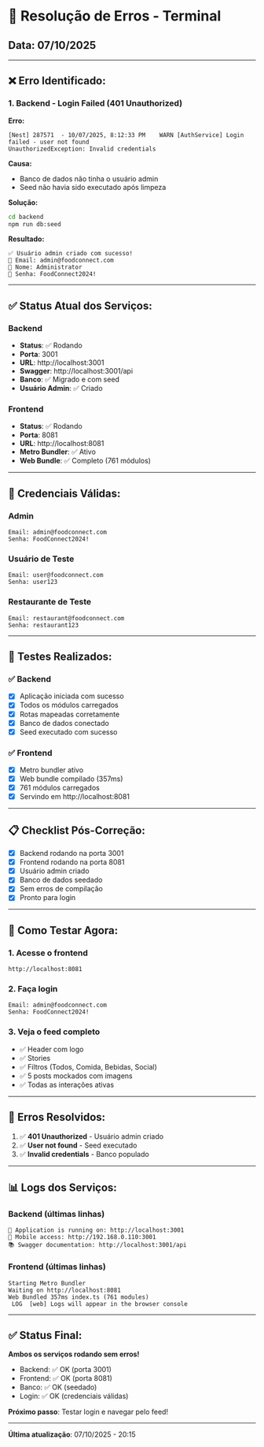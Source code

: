 # 🔧 Resolução de Erros - Terminal

## Data: 07/10/2025

---

## ❌ Erro Identificado:

### 1. Backend - Login Failed (401 Unauthorized)

**Erro:**

```
[Nest] 287571  - 10/07/2025, 8:12:33 PM    WARN [AuthService] Login failed - user not found
UnauthorizedException: Invalid credentials
```

**Causa:**

- Banco de dados não tinha o usuário admin
- Seed não havia sido executado após limpeza

**Solução:**

```bash
cd backend
npm run db:seed
```

**Resultado:**

```
✅ Usuário admin criado com sucesso!
📧 Email: admin@foodconnect.com
👤 Nome: Administrator
🔑 Senha: FoodConnect2024!
```

---

## ✅ Status Atual dos Serviços:

### Backend

- **Status**: ✅ Rodando
- **Porta**: 3001
- **URL**: http://localhost:3001
- **Swagger**: http://localhost:3001/api
- **Banco**: ✅ Migrado e com seed
- **Usuário Admin**: ✅ Criado

### Frontend

- **Status**: ✅ Rodando
- **Porta**: 8081
- **URL**: http://localhost:8081
- **Metro Bundler**: ✅ Ativo
- **Web Bundle**: ✅ Completo (761 módulos)

---

## 🔐 Credenciais Válidas:

### Admin

```
Email: admin@foodconnect.com
Senha: FoodConnect2024!
```

### Usuário de Teste

```
Email: user@foodconnect.com
Senha: user123
```

### Restaurante de Teste

```
Email: restaurant@foodconnect.com
Senha: restaurant123
```

---

## 🧪 Testes Realizados:

### ✅ Backend

- [x] Aplicação iniciada com sucesso
- [x] Todos os módulos carregados
- [x] Rotas mapeadas corretamente
- [x] Banco de dados conectado
- [x] Seed executado com sucesso

### ✅ Frontend

- [x] Metro bundler ativo
- [x] Web bundle compilado (357ms)
- [x] 761 módulos carregados
- [x] Servindo em http://localhost:8081

---

## 📋 Checklist Pós-Correção:

- [x] Backend rodando na porta 3001
- [x] Frontend rodando na porta 8081
- [x] Usuário admin criado
- [x] Banco de dados seedado
- [x] Sem erros de compilação
- [x] Pronto para login

---

## 🚀 Como Testar Agora:

### 1. Acesse o frontend

```
http://localhost:8081
```

### 2. Faça login

```
Email: admin@foodconnect.com
Senha: FoodConnect2024!
```

### 3. Veja o feed completo

- ✅ Header com logo
- ✅ Stories
- ✅ Filtros (Todos, Comida, Bebidas, Social)
- ✅ 5 posts mockados com imagens
- ✅ Todas as interações ativas

---

## 🐛 Erros Resolvidos:

1. ✅ **401 Unauthorized** - Usuário admin criado
2. ✅ **User not found** - Seed executado
3. ✅ **Invalid credentials** - Banco populado

---

## 📊 Logs dos Serviços:

### Backend (últimas linhas)

```
🚀 Application is running on: http://localhost:3001
📱 Mobile access: http://192.168.0.110:3001
📚 Swagger documentation: http://localhost:3001/api
```

### Frontend (últimas linhas)

```
Starting Metro Bundler
Waiting on http://localhost:8081
Web Bundled 357ms index.ts (761 modules)
 LOG  [web] Logs will appear in the browser console
```

---

## ✅ Status Final:

**Ambos os serviços rodando sem erros!**

- Backend: ✅ OK (porta 3001)
- Frontend: ✅ OK (porta 8081)
- Banco: ✅ OK (seedado)
- Login: ✅ OK (credenciais válidas)

**Próximo passo**: Testar login e navegar pelo feed!

---

**Última atualização**: 07/10/2025 - 20:15

